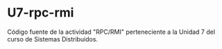 # U7-rpc-rmi
Código fuente de la actividad "RPC/RMI" perteneciente a la Unidad 7 del curso de Sistemas Distribuidos.
